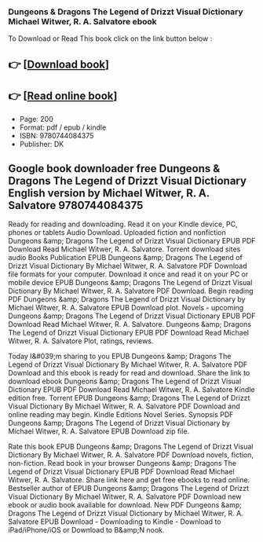 ### Dungeons & Dragons The Legend of Drizzt Visual Dictionary Michael Witwer, R. A. Salvatore ebook

To Download or Read This book click on the link button below :

## 👉  [**[Download book](http://filesbooks.info/download.php?group=book&from=github.com&id=662607&lnk=1065 "Download book")**]

## 👉  [**[Read online book](http://filesbooks.info/download.php?group=book&from=github.com&id=662607&lnk=1065 "Read online book")**]


* Page: 200
* Format: pdf / epub / kindle
* ISBN: 9780744084375
* Publisher: DK



## Google book downloader free Dungeons & Dragons The Legend of Drizzt Visual Dictionary English version by Michael Witwer, R. A. Salvatore 9780744084375


Ready for reading and downloading. Read it on your Kindle device, PC, phones or tablets Audio Download. Uploaded fiction and nonfiction Dungeons &amp;amp; Dragons The Legend of Drizzt Visual Dictionary EPUB PDF Download Read Michael Witwer, R. A. Salvatore. Torrent download sites audio Books Publication EPUB Dungeons &amp;amp; Dragons The Legend of Drizzt Visual Dictionary By Michael Witwer, R. A. Salvatore PDF Download file formats for your computer. Download it once and read it on your PC or mobile device EPUB Dungeons &amp;amp; Dragons The Legend of Drizzt Visual Dictionary By Michael Witwer, R. A. Salvatore PDF Download. Begin reading PDF Dungeons &amp;amp; Dragons The Legend of Drizzt Visual Dictionary by Michael Witwer, R. A. Salvatore EPUB Download plot. Novels - upcoming Dungeons &amp;amp; Dragons The Legend of Drizzt Visual Dictionary EPUB PDF Download Read Michael Witwer, R. A. Salvatore. Dungeons &amp;amp; Dragons The Legend of Drizzt Visual Dictionary EPUB PDF Download Read Michael Witwer, R. A. Salvatore Plot, ratings, reviews.

Today I&amp;#039;m sharing to you EPUB Dungeons &amp;amp; Dragons The Legend of Drizzt Visual Dictionary By Michael Witwer, R. A. Salvatore PDF Download and this ebook is ready for read and download. Share the link to download ebook Dungeons &amp;amp; Dragons The Legend of Drizzt Visual Dictionary EPUB PDF Download Read Michael Witwer, R. A. Salvatore Kindle edition free. Torrent EPUB Dungeons &amp;amp; Dragons The Legend of Drizzt Visual Dictionary By Michael Witwer, R. A. Salvatore PDF Download and online reading may begin. Kindle Editions Novel Series. Synopsis PDF Dungeons &amp;amp; Dragons The Legend of Drizzt Visual Dictionary by Michael Witwer, R. A. Salvatore EPUB Download zip file.

Rate this book EPUB Dungeons &amp;amp; Dragons The Legend of Drizzt Visual Dictionary By Michael Witwer, R. A. Salvatore PDF Download novels, fiction, non-fiction. Read book in your browser Dungeons &amp;amp; Dragons The Legend of Drizzt Visual Dictionary EPUB PDF Download Read Michael Witwer, R. A. Salvatore. Share link here and get free ebooks to read online. Bestseller author of EPUB Dungeons &amp;amp; Dragons The Legend of Drizzt Visual Dictionary By Michael Witwer, R. A. Salvatore PDF Download new ebook or audio book available for download. New PDF Dungeons &amp;amp; Dragons The Legend of Drizzt Visual Dictionary by Michael Witwer, R. A. Salvatore EPUB Download - Downloading to Kindle - Download to iPad/iPhone/iOS or Download to B&amp;amp;N nook.





